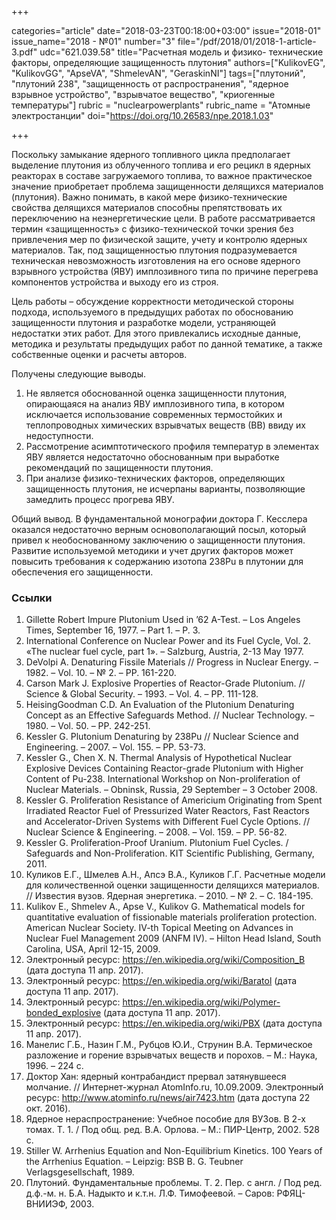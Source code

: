 +++

categories="article"
date="2018-03-23T00:18:00+03:00"
issue="2018-01"
issue_name="2018 - №01"
number="3"
file="/pdf/2018/01/2018-1-article-3.pdf"
udc="621.039.58"
title="Расчетная модель и физико- технические факторы, определяющие защищенность плутония"
authors=["KulikovEG", "KulikovGG", "ApseVA", "ShmelevAN", "GeraskinNI"]
tags=["плутоний", "плутоний 238", "защищенность от распространения", "ядерное взрывное устройство", "взрывчатое вещество", "криогенные температуры"]
rubric = "nuclearpowerplants"
rubric_name = "Aтомные электростанции"
doi="https://doi.org/10.26583/npe.2018.1.03"

+++

Поскольку замыкание ядерного топливного цикла предполагает выделение плутония из облученного топлива и его рецикл в ядерных реакторах в составе загружаемого топлива, то важное практическое значение приобретает проблема защищенности делящихся материалов (плутония). Важно понимать, в какой мере физико-технические свойства делящихся материалов способны препятствовать их переключению на неэнергетические цели. В работе рассматривается термин «защищенность» с физико-технической точки зрения без привлечения мер по физической защите, учету и контролю ядерных материалов. Так, под защищенностью плутония подразумевается техническая невозможность изготовления на его основе ядерного взрывного устройства (ЯВУ) имплозивного типа по причине перегрева компонентов устройства и выходу его из строя.

Цель работы – обсуждение корректности методической стороны подхода, используемого в предыдущих работах по обоснованию защищенности плутония и разработке модели, устраняющей недостатки этих работ. Для этого привлекались исходные данные, методика и результаты предыдущих работ по данной тематике, а также собственные оценки и расчеты авторов.

Получены следующие выводы.
1. Не является обоснованной оценка защищенности плутония, опирающаяся на анализ ЯВУ имплозивного типа, в котором исключается использование современных термостойких и теплопроводных химических взрывчатых веществ (ВВ) ввиду их недоступности.
2. Рассмотрение асимптотического профиля температур в элементах ЯВУ является недостаточно обоснованным при выработке рекомендаций по защищенности плутония.
3. При анализе физико-технических факторов, определяющих защищенность плутония, не исчерпаны варианты, позволяющие замедлить процесс прогрева ЯВУ.

Общий вывод. В фундаментальной монографии доктора Г. Кесслера оказался недостаточно верным основополагающий посыл, который привел к необоснованному заключению о защищенности плутония. Развитие используемой методики и учет других факторов может повысить требования к содержанию изотопа 238Pu в плутонии для обеспечения его защищенности.

### Ссылки

1. Gillette Robert Impure Plutonium Used in ’62 A-Test. – Los Angeles Times, September 16, 1977. – Part 1. – P. 3.
2. International Conference on Nuclear Power and its Fuel Cycle, Vol. 2. «The nuclear fuel cycle, part 1». – Salzburg, Austria, 2-13 May 1977.
3. DeVolpi A. Denaturing Fissile Materials // Progress in Nuclear Energy. – 1982. – Vol. 10. – № 2. – PP. 161-220.
4. Carson Mark J. Explosive Properties of Reactor-Grade Plutonium. // Science & Global Security. – 1993. – Vol. 4. – PP. 111-128.
5. HeisingGoodman C.D. An Evaluation of the Plutonium Denaturing Concept as an Effective Safeguards Method. // Nuclear Technology. – 1980. – Vol. 50. – PP. 242-251.
6. Kessler G. Plutonium Denaturing by 238Pu // Nuclear Science and Engineering. – 2007. – Vol. 155. – PP. 53-73.
7. Kessler G., Chen X. N. Thermal Analysis of Hypothetical Nuclear Explosive Devices Containing Reactor-grade Plutonium with Higher Content of Pu-238. International Workshop on Non-proliferation of Nuclear Materials. – Obninsk, Russia, 29 September – 3 October 2008.
8. Kessler G. Proliferation Resistance of Americium Originating from Spent Irradiated Reactor Fuel of Pressurized Water Reactors, Fast Reactors and Accelerator-Driven Systems with Different Fuel Cycle Options. // Nuclear Science & Engineering. – 2008. – Vol. 159. – PP. 56-82.
9. Kessler G. Proliferation-Proof Uranium. Plutonium Fuel Cycles. / Safeguards and Non-Proliferation. KIT Scientific Publishing, Germany, 2011.
10. Куликов Е.Г., Шмелев А.Н., Апсэ В.А., Куликов Г.Г. Расчетные модели для количественной оценки защищенности делящихся материалов. // Известия вузов. Ядерная энергетика. – 2010. – № 2. – С. 184-195.
11. Kulikov E., Shmelev A., Apse V., Kulikov G. Mathematical models for quantitative evaluation of fissionable materials proliferation protection. American Nuclear Society. IV-th Topical Meeting on Advances in Nuclear Fuel Management 2009 (ANFM IV). – Hilton Head Island, South Carolina, USA, April 12-15, 2009.
12. Электронный ресурс: https://en.wikipedia.org/wiki/Composition_B (дата доступа 11 апр. 2017).
13. Электронный ресурс: https://en.wikipedia.org/wiki/Baratol (дата доступа 11 апр. 2017).
14. Электронный ресурс: https://en.wikipedia.org/wiki/Polymer-bonded_explosive (дата доступа 11 апр. 2017).
15. Электронный ресурс: https://en.wikipedia.org/wiki/PBX (дата доступа 11 апр. 2017).
16. Манелис Г.Б., Назин Г.М., Рубцов Ю.И., Струнин В.А. Термическое разложение и горение взрывчатых веществ и порохов. – М.: Наука, 1996. – 224 с.
17. Доктор Хан: ядерный контрабандист прервал затянувшееся молчание. // Интернет-журнал AtomInfo.ru, 10.09.2009. Электронный ресурс: http://www.atominfo.ru/news/air7423.htm (дата доступа 22 окт. 2016).
18. Ядерное нераспространение: Учебное пособие для ВУЗов. В 2-х томах. Т. 1. / Под общ. ред. В.А. Орлова. – М.: ПИР-Центр, 2002. 528 с.
19. Stiller W. Arrhenius Equation and Non-Equilibrium Kinetics. 100 Years of the Arrhenius Equation. – Leipzig: BSB B. G. Teubner Verlagsgesellschaft, 1989.
20. Плутоний. Фундаментальные проблемы. Т. 2. Пер. с англ. / Под ред. д.ф.-м. н. Б.А. Надыкто и к.т.н. Л.Ф. Тимофеевой. – Саров: РФЯЦ-ВНИИЭФ, 2003.